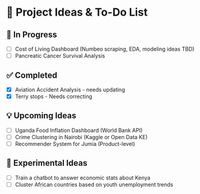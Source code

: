 # 📌 Project Ideas & To-Do List

## 🔨 In Progress
- [ ] Cost of Living Dashboard (Numbeo scraping, EDA, modeling ideas TBD)
- [ ] Pancreatic Cancer Survival Analysis

## ✅ Completed
- [x] Aviation Accident Analysis - needs updating
- [x] Terry stops - Needs correcting

## 💡 Upcoming Ideas
- [ ] Uganda Food Inflation Dashboard (World Bank API)
- [ ] Crime Clustering in Nairobi (Kaggle or Open Data KE)
- [ ] Recommender System for Jumia (Product-level)

## 🧠 Experimental Ideas
- [ ] Train a chatbot to answer economic stats about Kenya
- [ ] Cluster African countries based on youth unemployment trends
